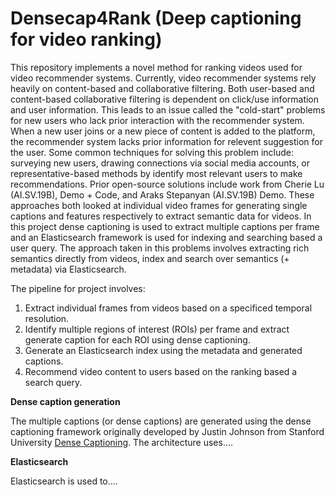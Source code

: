 # Densecap4Rank (Deep captioning for video ranking)
This repository implements a novel method for ranking videos used for video recommender systems. Currently, video recommender systems rely heavily on content-based and collaborative filtering. Both user-based and content-based collaborative filtering is dependent on click/use information and user information. This leads to an issue called the "cold-start" problems for new users who lack prior interaction with the recommender system. When a new user joins or a new piece of content is added to the platform, the recommender system lacks prior information for relevent suggestion for the user. Some common techniques for solving this problem include: surveying new users, drawing connections via social media accounts, or representative-based methods by identify most relevant users to make recommendations. Prior open-source solutions include work from Cherie Lu (AI.SV.19B), Demo + Code, and Araks Stepanyan (AI.SV.19B) Demo. These approaches both looked at individual video frames for generating single captions and features respectively to extract semantic data for videos. In this project dense captioning is used to extract multiple captions per frame and an Elasticsearch framework is used for indexing and searching based a user query. The approach taken in this problems involves extracting rich semantics directly from videos, index and search over semantics (+ metadata) via Elasticsearch.

The pipeline for project involves:

1. Extract individual frames from videos based on a specificed temporal resolution.
2. Identify multiple regions of interest (ROIs) per frame and extract generate caption for each ROI using dense captioning.
3. Generate an Elasticsearch index using the metadata and generated captions.
4. Recommend video content to users based on the ranking based a search query.

__Dense caption generation__

The multiple captions (or dense captions) are generated using the dense captioning framework originally developed by Justin Johnson from Stanford University [Dense Captioning](https://www.google.com). The architecture uses....

__Elasticsearch__

Elasticsearch is used to....
